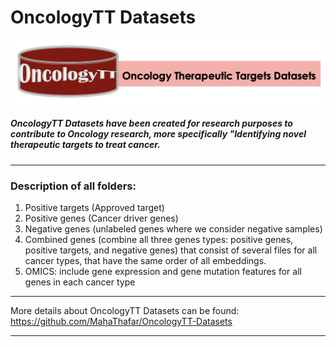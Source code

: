 # OncologyTT Datasets
![alt text](https://github.com/MahaThafar/OncologyTT-Datasets/blob/main/OncologyTT_logo.png)
##### OncologyTT Datasets have been created for research purposes to contribute to Oncology research, more specifically "Identifying novel therapeutic targets to treat cancer.

----------------------------------------------------
### Description of all folders:
1. Positive targets (Approved target)
2. Positive genes (Cancer driver genes) 
3. Negative genes (unlabeled genes where we consider negative samples)
4. Combined genes (combine all three genes types: positive genes, positive targets, and negative genes) that consist of several files for all cancer types, that have the same order of all embeddings.
5. OMICS: include gene expression and gene mutation features for all genes in each cancer type

---------------------------------------------------------
More details about OncologyTT Datasets can be found:\
https://github.com/MahaThafar/OncologyTT-Datasets

-------------------------------------------------------
